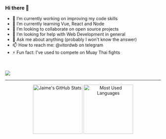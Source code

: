 ### Hi there 👋

- 🔭 I’m currently working on improving my code skills
- 🌱 I’m currently learning Vue, React and Node
- 👯 I’m looking to collaborate on open source projects
- 🤔 I’m looking for help with Web Development in general
- 💬 Ask me about anything (probably I won't know the answer)
- 📫 How to reach me: @vitordwb on telegram
- ⚡ Fun fact: I've used to compete on Muay Thai fights

<br>

![](https://komarev.com/ghpvc/?username=vitordwb&style=flat-square)

<hr>

<p align="center">
    <img alt="Jaime's GitHub Stats" height="160em"  src="https://github-readme-stats.vercel.app/api?username=vitordwb&theme=dark&show_icons=true">
    <img alt="Most Used Languages" height="160em" src="https://github-readme-stats.vercel.app/api/top-langs/?username=vitordwb&hide=html&layout=compact&theme=dark">
</p>
